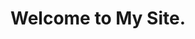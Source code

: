 ---
layout: article
title: Welcome to My Site.
mode: immersive
show_title: false
show_edit_on_github: true
show_date: false
show_tags: false
comment: false
lightbox: true
header:
  theme: dark
article_header:
  type: overlay
  theme: dark
  align: center
  background_image:
    src: https://i.loli.net/2020/01/09/l8wR9juCtIHfLm6.jpg
show_subscribe: true
license: false
---